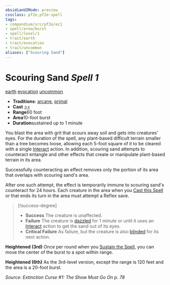 ```yaml
---
obsidianUIMode: preview
cssclass: pf2e,pf2e-spell
tags:
- compendium/src/pf2e/ec1
- spell/area/burst
- spell/level/1
- trait/earth
- trait/evocation
- trait/uncommon
aliases: ["Scouring Sand"]
---
```

# Scouring Sand *Spell 1*   
[earth](../../rules/traits/earth.md)  [evocation](../../rules/traits/evocation.md)  [uncommon](../../rules/traits/uncommon.md)  

- **Traditions**: [arcane](../../rules/traits/arcane.md), [primal](../../rules/traits/primal.md)
- **Cast** [>>](../../rules/core-rulebook/chapter-9-playing-the-game.md#Actions "Two-Action") 
- **Range**60 foot
- **Area**10-foot burst
- **Duration**sustained up to 1 minute

You blast the area with grit that scours away soil and gets into creatures' eyes. For the duration of the spell, any plant-based difficult terrain smaller than a tree becomes loose, allowing each 5-foot square of it to be cleared with a single [Interact](../../rules/actions/interact.md) action. In addition, scouring sand attempts to counteract entangle and other effects that create or manipulate plant-based terrain in its area.

Successfully counteracting an effect removes only the portion of its area that overlaps with scouring sand's area.

After one such attempt, the effect is temporarily immune to scouring sand's counteract for 24 hours. Each creature in the area when you [Cast this Spell](../../rules/actions/cast-a-spell.md) or that ends its turn in the area must attempt a Reflex save.

> [!success-degree] 
> - **Success** The creature is unaffected.
> - **Failure** The creature is [dazzled](../../rules/conditions.md#Dazzled) for 1 minute or until it uses an [Interact](../../rules/actions/interact.md) action to get the sand out of its eyes.
> - **Critical Failure** As failure, but the creature is also [blinded](../../rules/conditions.md#Blinded) for its next action.

**Heightened (3rd)** Once per round when you [Sustain the Spell](../../rules/actions/sustain-a-spell.md), you can move the center of the burst to a spot within range.

**Heightened (6th)** As the 3rd-level version, except the range is 120 feet and the area is a 20-foot burst.

*Source: Extinction Curse #1: The Show Must Go On p. 78*